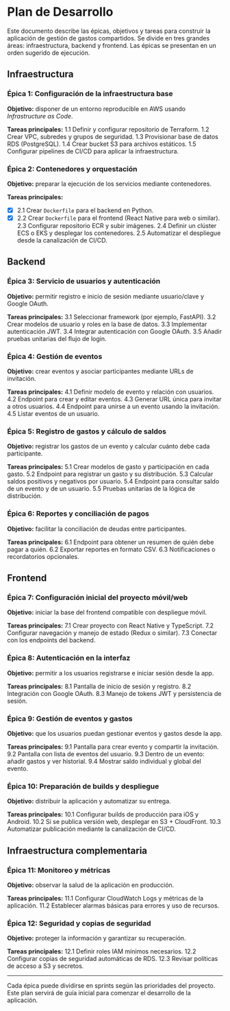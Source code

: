 # Plan de Desarrollo

Este documento describe las épicas, objetivos y tareas para construir la aplicación de gestión de gastos compartidos. Se divide en tres grandes áreas: infraestructura, backend y frontend. Las épicas se presentan en un orden sugerido de ejecución.

## Infraestructura

### Épica 1: Configuración de la infraestructura base
**Objetivo:** disponer de un entorno reproducible en AWS usando _Infrastructure as Code_.

**Tareas principales:**
1.1 Definir y configurar repositorio de Terraform.
1.2 Crear VPC, subredes y grupos de seguridad.
1.3 Provisionar base de datos RDS (PostgreSQL).
1.4 Crear bucket S3 para archivos estáticos.
1.5 Configurar pipelines de CI/CD para aplicar la infraestructura.

### Épica 2: Contenedores y orquestación
**Objetivo:** preparar la ejecución de los servicios mediante contenedores.

**Tareas principales:**
 - [x] 2.1 Crear `Dockerfile` para el backend en Python.
 - [x] 2.2 Crear `Dockerfile` para el frontend (React Native para web o similar).
2.3 Configurar repositorio ECR y subir imágenes.
2.4 Definir un clúster ECS o EKS y desplegar los contenedores.
2.5 Automatizar el despliegue desde la canalización de CI/CD.

## Backend

### Épica 3: Servicio de usuarios y autenticación
**Objetivo:** permitir registro e inicio de sesión mediante usuario/clave y Google OAuth.

**Tareas principales:**
3.1 Seleccionar framework (por ejemplo, FastAPI).
3.2 Crear modelos de usuario y roles en la base de datos.
3.3 Implementar autenticación JWT.
3.4 Integrar autenticación con Google OAuth.
3.5 Añadir pruebas unitarias del flujo de login.

### Épica 4: Gestión de eventos
**Objetivo:** crear eventos y asociar participantes mediante URLs de invitación.

**Tareas principales:**
4.1 Definir modelo de evento y relación con usuarios.
4.2 Endpoint para crear y editar eventos.
4.3 Generar URL única para invitar a otros usuarios.
4.4 Endpoint para unirse a un evento usando la invitación.
4.5 Listar eventos de un usuario.

### Épica 5: Registro de gastos y cálculo de saldos
**Objetivo:** registrar los gastos de un evento y calcular cuánto debe cada participante.

**Tareas principales:**
5.1 Crear modelos de gasto y participación en cada gasto.
5.2 Endpoint para registrar un gasto y su distribución.
5.3 Calcular saldos positivos y negativos por usuario.
5.4 Endpoint para consultar saldo de un evento y de un usuario.
5.5 Pruebas unitarias de la lógica de distribución.

### Épica 6: Reportes y conciliación de pagos
**Objetivo:** facilitar la conciliación de deudas entre participantes.

**Tareas principales:**
6.1 Endpoint para obtener un resumen de quién debe pagar a quién.
6.2 Exportar reportes en formato CSV.
6.3 Notificaciones o recordatorios opcionales.

## Frontend

### Épica 7: Configuración inicial del proyecto móvil/web
**Objetivo:** iniciar la base del frontend compatible con despliegue móvil.

**Tareas principales:**
7.1 Crear proyecto con React Native y TypeScript.
7.2 Configurar navegación y manejo de estado (Redux o similar).
7.3 Conectar con los endpoints del backend.

### Épica 8: Autenticación en la interfaz
**Objetivo:** permitir a los usuarios registrarse e iniciar sesión desde la app.

**Tareas principales:**
8.1 Pantalla de inicio de sesión y registro.
8.2 Integración con Google OAuth.
8.3 Manejo de tokens JWT y persistencia de sesión.

### Épica 9: Gestión de eventos y gastos
**Objetivo:** que los usuarios puedan gestionar eventos y gastos desde la app.

**Tareas principales:**
9.1 Pantalla para crear evento y compartir la invitación.
9.2 Pantalla con lista de eventos del usuario.
9.3 Dentro de un evento: añadir gastos y ver historial.
9.4 Mostrar saldo individual y global del evento.

### Épica 10: Preparación de builds y despliegue
**Objetivo:** distribuir la aplicación y automatizar su entrega.

**Tareas principales:**
10.1 Configurar builds de producción para iOS y Android.
10.2 Si se publica versión web, desplegar en S3 + CloudFront.
10.3 Automatizar publicación mediante la canalización de CI/CD.

## Infraestructura complementaria

### Épica 11: Monitoreo y métricas
**Objetivo:** observar la salud de la aplicación en producción.

**Tareas principales:**
11.1 Configurar CloudWatch Logs y métricas de la aplicación.
11.2 Establecer alarmas básicas para errores y uso de recursos.

### Épica 12: Seguridad y copias de seguridad
**Objetivo:** proteger la información y garantizar su recuperación.

**Tareas principales:**
12.1 Definir roles IAM mínimos necesarios.
12.2 Configurar copias de seguridad automáticas de RDS.
12.3 Revisar políticas de acceso a S3 y secretos.

---

Cada épica puede dividirse en sprints según las prioridades del proyecto. Este plan servirá de guía inicial para comenzar el desarrollo de la aplicación.
